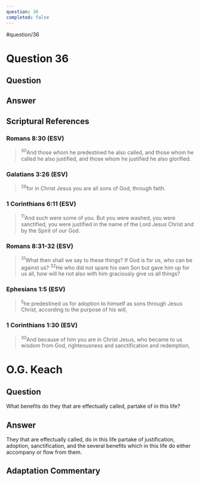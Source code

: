 ```yaml
---
question: 36
completed: false
---
```

#question/36
# Question 36

## Question


## Answer


## Scriptural References
### Romans 8:30 (ESV)
> <sup>30</sup>And those whom he predestined he also called, and those whom he called he also justified, and those whom he justified he also glorified.

### Galatians 3:26 (ESV)
> <sup>26</sup>for in Christ Jesus you are all sons of God, through faith.

### 1 Corinthians 6:11 (ESV)
> <sup>11</sup>And such were some of you. But you were washed, you were sanctified, you were justified in the name of the Lord Jesus Christ and by the Spirit of our God.

### Romans 8:31-32 (ESV)
> <sup>31</sup>What then shall we say to these things? If God is for us, who can be against us?
> <sup>32</sup>He who did not spare his own Son but gave him up for us all, how will he not also with him graciously give us all things?

### Ephesians 1:5 (ESV)
> <sup>5</sup>he predestined us for adoption to himself as sons through Jesus Christ, according to the purpose of his will,

### 1 Corinthians 1:30 (ESV)
> <sup>30</sup>And because of him you are in Christ Jesus, who became to us wisdom from God, righteousness and sanctification and redemption,

# O.G. Keach
## Question
What benefits do they that are effectually called, partake of in this life?

## Answer
They that are effectually called, do in this life partake of justification, adoption, sanctification, and the several benefits which in this life do either accompany or flow from them.

## Adaptation Commentary
